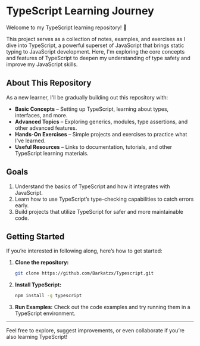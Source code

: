 # TypeScript Learning Journey

Welcome to my TypeScript learning repository! 🚀

This project serves as a collection of notes, examples, and exercises as I dive into TypeScript, a powerful superset of JavaScript that brings static typing to JavaScript development. Here, I'm exploring the core concepts and features of TypeScript to deepen my understanding of type safety and improve my JavaScript skills.

## About This Repository

As a new learner, I'll be gradually building out this repository with:

- **Basic Concepts** – Setting up TypeScript, learning about types, interfaces, and more.
- **Advanced Topics** – Exploring generics, modules, type assertions, and other advanced features.
- **Hands-On Exercises** – Simple projects and exercises to practice what I've learned.
- **Useful Resources** – Links to documentation, tutorials, and other TypeScript learning materials.

## Goals

1. Understand the basics of TypeScript and how it integrates with JavaScript.
2. Learn how to use TypeScript’s type-checking capabilities to catch errors early.
3. Build projects that utilize TypeScript for safer and more maintainable code.

## Getting Started

If you’re interested in following along, here’s how to get started:

1. **Clone the repository:**
   ```bash
   git clone https://github.com/Barkatzx/Typescript.git
   ```

2. **Install TypeScript:**
   ```bash
   npm install -g typescript
   ```

3. **Run Examples:** Check out the code examples and try running them in a TypeScript environment.

---

Feel free to explore, suggest improvements, or even collaborate if you’re also learning TypeScript!
